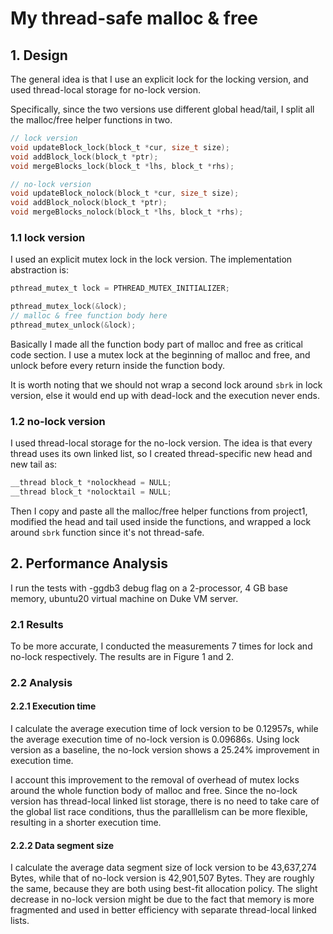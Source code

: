 # My thread-safe malloc & free
## 1. Design

The general idea is that I use an explicit lock for the locking version, and used thread-local storage for no-lock version. 

Specifically, since the two versions use different global head/tail, I split all the malloc/free helper functions in two.

```c
// lock version
void updateBlock_lock(block_t *cur, size_t size);
void addBlock_lock(block_t *ptr);
void mergeBlocks_lock(block_t *lhs, block_t *rhs);

// no-lock version
void updateBlock_nolock(block_t *cur, size_t size);
void addBlock_nolock(block_t *ptr);
void mergeBlocks_nolock(block_t *lhs, block_t *rhs);
```

### 1.1 lock version

I used an explicit mutex lock in the lock version. The implementation abstraction is:

```c
pthread_mutex_t lock = PTHREAD_MUTEX_INITIALIZER;

pthread_mutex_lock(&lock);
// malloc & free function body here
pthread_mutex_unlock(&lock);
```

Basically I made all the function body part of malloc and free as critical code section. I use a mutex lock at the beginning of malloc and free, and unlock before every return inside the function body.

It is worth noting that we should not wrap a second lock around `sbrk` in lock version, else it would end up with dead-lock and the execution never ends.

### 1.2 no-lock version

I used thread-local storage for the no-lock version. The idea is that every thread uses its own linked list, so I created thread-specific new head and new tail as:

```c
__thread block_t *nolockhead = NULL;
__thread block_t *nolocktail = NULL;
```

Then I copy and paste all the malloc/free helper functions from project1, modified the head and tail used inside the functions, and wrapped a lock around `sbrk` function since it's not thread-safe.

## 2. Performance Analysis

I run the tests with -ggdb3 debug flag on a 2-processor, 4 GB base memory, ubuntu20 virtual machine on Duke VM server.

### 2.1 Results 

To be more accurate, I conducted the measurements 7 times for lock and no-lock respectively. The results are in Figure 1 and 2.

### 2.2 Analysis

#### 2.2.1 Execution time

I calculate the average execution time of lock version to be 0.12957s, while the average execution time of no-lock version is 0.09686s. Using lock version as a baseline, the no-lock version shows a 25.24% improvement in execution time. 

I account this improvement to the removal of overhead of mutex locks around the whole function body of malloc and free. Since the no-lock version has thread-local linked list storage, there is no need to take care of the global list race conditions, thus the paralllelism can be more flexible, resulting in a shorter execution time.

#### 2.2.2 Data segment size

I calculate the average data segment size of lock version to be 43,637,274 Bytes, while that of no-lock version is 42,901,507 Bytes. They are roughly the same, because they are both using best-fit allocation policy. The slight decrease in no-lock version might be due to the fact that memory is more fragmented and used in better efficiency with separate thread-local linked lists.